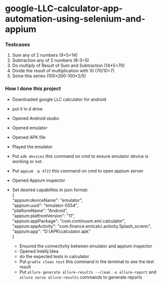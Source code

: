 # google-LLC-calculator-app-automation-using-selenium-and-appium

### Testcases
1. Sum any of 2 numbers (9+5=14)
2. Subtraction any of 2 numbers (8-3=5)
3. Do multiply of Result of Sum and Subtraction (14*5=70)
4. Divide the result of multiplication with 10 (70/10=7)
5. Solve this series (100+200-100*2/5)

### How I done this project
- Downloaded google LLC calculator for android
- put it in d drive
- Opened Android studio
- Opened emulator 
- Opened APK file
- Played the emulator
- Put ```adb devices``` this command on cmd to ensure emulator device is working or not
- Put ```appium -p 4723``` this command on cmd to open appium server
- Opened Appium inspector
- Set desired capabilites in json format: <br>
{  <br>
  "appium:deviceName": "emulator",  <br>
  "appium:uuid": "emulator-5554",  <br>
  "platformName": "Android",  <br>
  "appium:platfromVersion": "11",  <br>
  "appium:appPackage": "com.continuum.emi.calculator",  <br>
  "appium:appActivity": "com.finance.emicalci.activity.Splash_screnn",  <br>
  "appium:app": "D:\\APK\\calculator.apk"  <br>
  }  <br>
  
  - Ensured the connectivity between emulator and appium inspector
  - Opened Intellij Idea
  - do the expected tests in calculator
  -  Put ```gradle clean test``` this command in the terminal to see the test result
  - Put ```allure generate allure-results --clean -o allure-report``` and ```allure serve allure-results``` commands to generate reports
  
  
  
